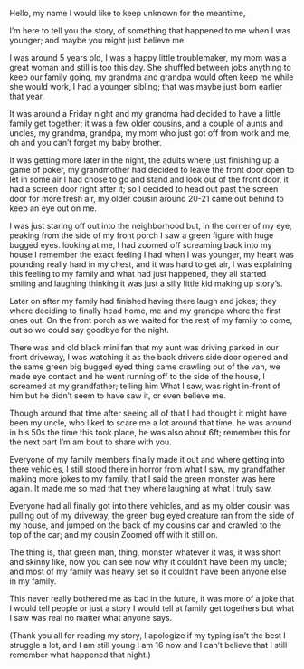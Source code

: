 Hello, my name I would like to keep unknown for the meantime,

I’m here to tell you the story, of something that happened to me when I was younger; and maybe you might just believe me.


I was around 5 years old, I was a happy little troublemaker, my mom was a great woman and still is too this day. 
She shuffled between jobs anything to keep our family going, my grandma and grandpa would often keep me while she would work, I had a younger sibling; that was maybe just born earlier that year.

It was around a Friday night and my grandma had decided to have a little family get together; it was a few older cousins, and a couple of aunts and uncles, 
my grandma, grandpa, my mom who just got off from work and me, oh and you can’t forget my baby brother.

It was getting more later in the night, 
the adults where just finishing up a game of poker, my grandmother had decided to leave the front door open to let in some air I had chose to go and stand and look out of the front door, 
it had a screen door right after it; so I decided to head out past the screen door for more fresh air, my older cousin around 20-21 came out behind to keep an eye out on me.

I was just staring off out into the neighborhood but, in the corner of my eye, peaking from the side of my front porch I
       saw a green figure with huge bugged eyes. 
looking at me, I had zoomed off screaming back into my house I remember the exact feeling I had when I was younger, my heart was pounding really hard in my chest, and it was hard to get air, 
I was explaining this feeling to my family and what had just happened, they all started smiling and laughing thinking it was just a silly little kid making up story’s.

Later on after my family had finished having there laugh and jokes; they where deciding to finally head home, 
me and my grandpa where the first ones out. 
On the front porch as we waited for the rest of my family to come, out so we could say goodbye for the night.

There was and old black mini fan that my aunt was driving parked in our front driveway, I was watching it as the back drivers side door opened and the same green big bugged eyed thing came crawling out of the van, 
we made eye contact and he went running off to the side of the house, I screamed at my grandfather; telling him What I saw, was right in-front of him but he didn’t seem to have saw it, or even believe me. 

Though around that time after seeing all of that I had thought it might have been my uncle, who liked to scare me a lot around that time, he was around in his 50s the time this took place, he was also about 6ft; remember this for the next part I’m am bout to share with you.

Everyone of my family members finally made it out and where getting into there vehicles, I still stood there in horror from what I saw, my grandfather making more jokes to my family, that I said the green monster was here again. It made me so mad that they where laughing at what I truly saw.

Everyone had all finally got into there vehicles, and as my older cousin was pulling out of my driveway, the green bug eyed creature ran from the side of my house, and jumped on the back of my cousins car and crawled to the top of the car; and my cousin 
Zoomed off with it still on.

The thing is, that green man, thing, monster whatever it was, it was short and skinny like, now you can see now why it couldn’t have been my uncle; and most of my family was heavy set so it couldn’t have been anyone else in my family. 

This never really bothered me as bad in the future, it was more of a joke that I would tell people or just a story I would tell at family get togethers but what I saw was real no matter what anyone says.


(Thank you all for reading my story, I apologize if my typing isn’t the best I struggle a lot, and I am still young I am 16 now and I can’t believe that I still remember what happened that night.)